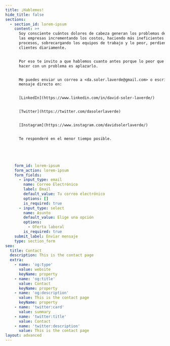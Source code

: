 ```yaml
---
title: ¡Hablemos!
hide_title: false
sections:
  - section_id: lorem-ipsum
    content: >+
      Soy consciente cuántos dolores de cabeza generan los problemas dentro de
      las empresas incrementando los costos, haciendo más ineficientes los
      procesos, sobrecargando los equipos de trabajo y lo peor, perdiendo
      clientes diariamente.


      Por eso te invito a que hablemos cuanto antes porque lo peor que se puede
      hacer con un problema es aplazarlo. 


      Me puedes enviar un correo a <da.soler.laverde@gmail.com> o escríbeme un
      mensaje directo en:


      [LinkedIn](https://www.linkedin.com/in/david-soler-laverde/)


      [Twitter](https://twitter.com/dasolerlaverde)


      [Instagram](https://www.instagram.com/davidsolerlaverde/)


      Te responderé en el menor tiempo posible.





    form_id: lorem-ipsum
    form_action: lorem-ipsum
    form_fields:
      - input_type: email
        name: Correo Electrónico
        label: Email
        default_value: Tu correo electrónico
        options: []
        is_required: true
      - input_type: select
        name: Asunto
        default_value: Elige una opción
        options:
          - Oferta laboral
        is_required: true
    submit_label: Enviar mensaje
    type: section_form
seo:
  title: Contact
  description: This is the contact page
  extra:
    - name: 'og:type'
      value: website
      keyName: property
    - name: 'og:title'
      value: Contact
      keyName: property
    - name: 'og:description'
      value: This is the contact page
      keyName: property
    - name: 'twitter:card'
      value: summary
    - name: 'twitter:title'
      value: Contact
    - name: 'twitter:description'
      value: This is the contact page
layout: advanced
---
```

